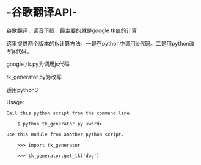 # -谷歌翻译API-
  
谷歌翻译，读音下载，最主要的就是google tk值的计算
  
这里提供两个版本的tk计算方法。一是在python中调用js代码。二是用python改写js代码。
  
google_tk.py为调用js代码
    
tk_generator.py为改写
    
适用python3

Usage:

    Call this python script from the command line.
    
        $ python tk_generator.py <word>
        
    Use this module from another python script.
    
        >>> import tk_generator
        
        >>> tk_generator.get_tk('dog')
        
